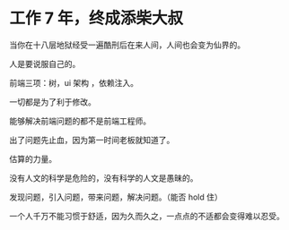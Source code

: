 # 工作 7 年，终成添柴大叔

当你在十八层地狱经受一遍酷刑后在来人间，人间也会变为仙界的。

人是要说服自己的。

前端三项：树，ui 架构 ，依赖注入。

一切都是为了利于修改。

能够解决前端问题的都不是前端工程师。

出了问题先止血，因为第一时间老板就知道了。

估算的力量。

没有人文的科学是危险的，没有科学的人文是愚昧的。

发现问题，引入问题，带来问题，解决问题。（能否 hold 住）

一个人千万不能习惯于舒适，因为久而久之，一点点的不适都会变得难以忍受。
